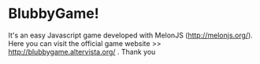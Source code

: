 BlubbyGame!
=========
  It's an easy Javascript game developed with MelonJS (http://melonjs.org/). 
  Here you can visit the official game website >> http://blubbygame.altervista.org/ .
  Thank you

